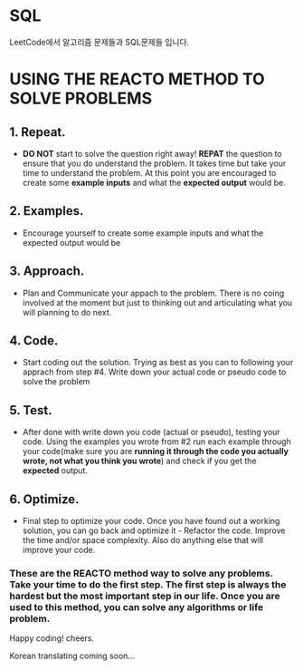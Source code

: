 # SQL

LeetCode에서 알고리즘 문제들과 SQL문제들 입니다.
# USING THE REACTO METHOD TO SOLVE PROBLEMS
## 1. Repeat. 
-   **DO NOT** start to solve the question right away! **REPAT** the question to ensure that you do understand the problem. It takes time but take your time to understand the problem. At this point you are encouraged to create some **example inputs** and what the **expected output** would be.
## 2. Examples. 
-   Encourage yourself to create some example inputs and what the expected output would be

## 3. Approach. 
-   Plan and Communicate your appach to the problem. There is no coing involved at the moment but just to thinking out and articulating what you will planning to do next.

## 4. Code.
-   Start coding out the solution. Trying as best as you can to following your apprach from step #4. Write down your actual code or pseudo code to solve the problem

## 5. Test.
-   After done with write down you code (actual or pseudo), testing your code. Using the examples you wrote from #2 run each example through your code(make sure you are **running it through the code you actually wrote, not what you think you wrote**) and check if you get the **expected** output.

## 6. Optimize.
-   Final step to optimize your code. Once you have found out a working solution, you can go back and optimize it - Refactor the code. Improve the time and/or space complexity. Also do anything else that will improve your code. 


### These are the REACTO method way to solve any problems. Take your time to do the first step. The first step is always the hardest but the most important step in our life. Once you are used to this method, you can solve any algorithms or life problem.

Happy coding!
cheers.

Korean translating coming soon...